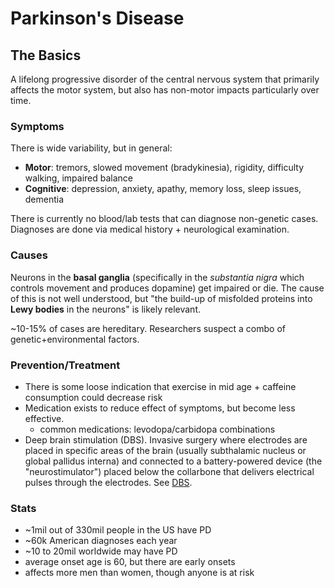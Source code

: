 # Parkinson's Disease

## The Basics
A lifelong progressive disorder of the central nervous system that primarily affects the motor system, but also has non-motor impacts particularly over time.

### Symptoms

There is wide variability, but in general:

- **Motor**: tremors, slowed movement (bradykinesia), rigidity, difficulty walking, impaired balance
- **Cognitive**: depression, anxiety, apathy, memory loss, sleep issues, dementia

There is currently no blood/lab tests that can diagnose non-genetic cases.
Diagnoses are done via medical history + neurological examination.

### Causes

Neurons in the **basal ganglia** (specifically in the *substantia nigra* which controls movement and produces dopamine) get impaired or die. The cause of this is not well understood, but "the build-up of misfolded proteins into **Lewy bodies** in the neurons" is likely relevant.

~10-15% of cases are hereditary. Researchers suspect a combo of genetic+environmental factors. 

### Prevention/Treatment

- There is some loose indication that exercise in mid age + caffeine consumption could decrease risk
- Medication exists to reduce effect of symptoms, but become less effective.
  - common medications: levodopa/carbidopa combinations
- Deep brain stimulation (DBS). Invasive surgery where electrodes are placed in specific areas of the brain (usually subthalamic nucleus or global pallidus interna) and connected to a battery-powered device (the "neurostimulator") placed below the collarbone that delivers electrical pulses through the electrodes. See [DBS](02_dbs.md).

### Stats
- ~1mil out of 330mil people in the US have PD
- ~60k American diagnoses each year
- ~10 to 20mil worldwide may have PD
- average onset age is 60, but there are early onsets
- affects more men than women, though anyone is at risk 
